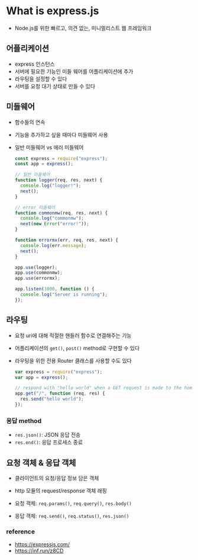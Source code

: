 # What is express.js

- Node.js를 위한 빠르고, 의견 없는, 미니멀리스트 웹 프레임워크

## 어플리케이션

- express 인스턴스
- 서버에 필요한 기능인 미들 웨어를 어플리케이션에 추가
- 라우팅을 설정할 수 있다
- 서버를 요청 대기 상태로 만들 수 있다

## 미들웨어

- 함수들의 연속
- 기능을 추가하고 싶을 때마다 미들웨어 사용
- 일반 미들웨어 vs 에러 미들웨어

  ```javascript
  const express = require("express");
  const app = express();

  // 일반 미들웨어
  function logger(req, res, next) {
    console.log("logger!");
    next();
  }

  // error 미들웨어
  function commonmw(req, res, next) {
    console.log("commonmw");
    next(new Error("error!"));
  }

  function errormx(err, req, res, next) {
    console.log(err.message);
    next();
  }

  app.use(logger);
  app.use(commonmw);
  app.use(errormx);

  app.listen(3000, function () {
    console.log("Server is running");
  });
  ```

## 라우팅

- 요청 uri에 대해 적절한 핸들러 함수로 연결해주는 기능
- 어플리케이션의 `get()`, `post()` method로 구현할 수 있다
- 라우팅을 위한 전용 Router 클래스를 사용할 수도 있다

  ```javascript
  var express = require("express");
  var app = express();

  // respond with "hello world" when a GET request is made to the homepage
  app.get("/", function (req, res) {
    res.send("hello world");
  });
  ```

### 응답 method

- `res.json()`: JSON 응답 전송
- `res.end()`: 응답 프로세스 종료

## 요청 객체 & 응답 객체

- 클라이언트의 요청/응답 정보 담은 객체
- http 모듈의 request/response 객체 래핑

- 요청 객체: `req.params()`, `req.query()`, `res.body()`
- 응답 객체: `req.send()`, `req.status()`, `res.json()`

### reference

- https://expressjs.com/
- https://inf.run/z8CD
